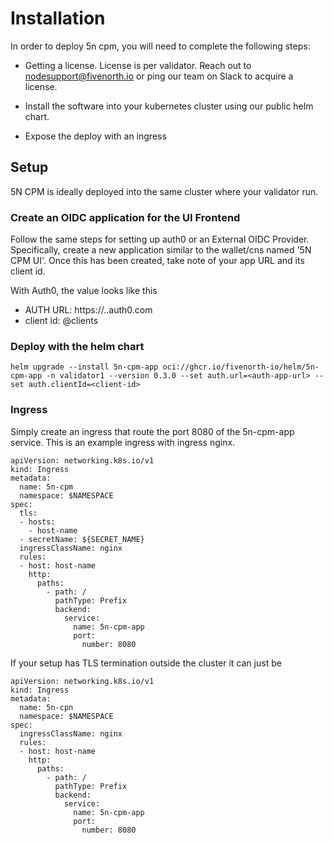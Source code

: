 # Installation

In order to deploy 5n cpm, you will need to complete the following steps:

- Getting a license. License is per validator. Reach out to nodesupport@fivenorth.io or ping our team on Slack to acquire a license.

- Install the software into your kubernetes cluster using our public helm chart.

- Expose the deploy with an ingress

## Setup

5N CPM is ideally deployed into the same cluster where your validator run.

### Create an OIDC application for the UI Frontend

Follow the same steps for setting up auth0 or an External OIDC Provider. Specifically, create a new application similar to the wallet/cns named '5N CPM UI'. Once this has been created, take note of your app URL and its client id.

With Auth0, the value looks like this

- AUTH URL: https://<tenand-id>.<region>.auth0.com
- client id: <some-id>@clients


### Deploy with the helm chart

```
helm upgrade --install 5n-cpm-app oci://ghcr.io/fivenorth-io/helm/5n-cpm-app -n validator1 --version 0.3.0 --set auth.url=<auth-app-url> --set auth.clientId=<client-id>
```

### Ingress

Simply create an ingress that route the port 8080 of the 5n-cpm-app service. This is an example ingress with ingress nginx.

```
apiVersion: networking.k8s.io/v1
kind: Ingress
metadata:
  name: 5n-cpm
  namespace: $NAMESPACE
spec:
  tls:
  - hosts:
    - host-name
  - secretName: ${SECRET_NAME}
  ingressClassName: nginx
  rules:
  - host: host-name
    http:
      paths:
        - path: /
          pathType: Prefix
          backend:
            service:
              name: 5n-cpm-app
              port:
                number: 8080
```

If your setup has TLS termination outside the cluster it can just be


```
apiVersion: networking.k8s.io/v1
kind: Ingress
metadata:
  name: 5n-cpn
  namespace: $NAMESPACE
spec:
  ingressClassName: nginx
  rules:
  - host: host-name
    http:
      paths:
        - path: /
          pathType: Prefix
          backend:
            service:
              name: 5n-cpm-app
              port:
                number: 8080
```
